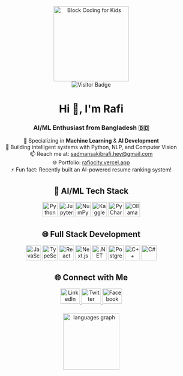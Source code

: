 <div align="center">
  <img height="200" src="https://www.21kschool.com/ir/wp-content/uploads/sites/34/2024/03/What-Is-Block-Coding-For-Kids_Guide-To-Get-Started-With-Learning-Block-Coding.jpg" alt="Block Coding for Kids"/>
</div>

<div align="center">
  <img src="https://visitor-badge.laobi.icu/badge?page_id=SRafi007.SRafi007&" alt="Visitor Badge"/>
</div>

<h1 align="center">Hi 👋, I'm Rafi</h1>
<h3 align="center">AI/ML Enthusiast from Bangladesh 🇧🇩</h3>

<p align="center">
  🤖 Specializing in <strong>Machine Learning</strong> & <strong>AI Development</strong><br>
  🔬 Building intelligent systems with Python, NLP, and Computer Vision<br>
  📫 Reach me at: <a href="mailto:sadmansakibrafi.hey@gmail.com">sadmansakibrafi.hey@gmail.com</a><br>
  🌐 Portfolio: <a href="https://sadmansakibrafi.vercel.app/">rafiocity.vercel.app</a><br>
  ⚡ Fun fact: Recently built an AI-powered resume ranking system!
</p>

<h2 align="center">🔧 AI/ML Tech Stack</h2>

<div align="center">
  <img src="https://cdn.jsdelivr.net/gh/devicons/devicon/icons/python/python-original.svg" height="40" alt="Python" />
  <img src="https://cdn.jsdelivr.net/gh/devicons/devicon/icons/jupyter/jupyter-original.svg" height="40" alt="Jupyter" />
  <img src="https://cdn.jsdelivr.net/gh/devicons/devicon/icons/numpy/numpy-original.svg" height="40" alt="NumPy" />
  <img src="https://cdn.jsdelivr.net/gh/devicons/devicon/icons/kaggle/kaggle-original.svg" height="40" alt="Kaggle" />
  <img src="https://cdn.jsdelivr.net/gh/devicons/devicon/icons/pycharm/pycharm-original.svg" height="40" alt="PyCharm" />
  <img src="https://ollama.com/public/ollama.png" height="40" alt="Ollama" />
</div>

<h2 align="center">🌐 Full Stack Development</h2>

<div align="center">
  <img src="https://cdn.jsdelivr.net/gh/devicons/devicon/icons/javascript/javascript-original.svg" height="40" alt="JavaScript" />
  <img src="https://cdn.jsdelivr.net/gh/devicons/devicon/icons/typescript/typescript-original.svg" height="40" alt="TypeScript" />
  <img src="https://cdn.jsdelivr.net/gh/devicons/devicon/icons/react/react-original.svg" height="40" alt="React" />
  <img src="https://cdn.jsdelivr.net/gh/devicons/devicon/icons/nextjs/nextjs-original.svg" height="40" alt="Next.js" />
  <img src="https://cdn.jsdelivr.net/gh/devicons/devicon/icons/dot-net/dot-net-original.svg" height="40" alt=".NET" />
  <img src="https://cdn.jsdelivr.net/gh/devicons/devicon/icons/postgresql/postgresql-original.svg" height="40" alt="PostgreSQL" />
  <img src="https://cdn.jsdelivr.net/gh/devicons/devicon/icons/cplusplus/cplusplus-original.svg" height="40" alt="C++" />
  <img src="https://cdn.jsdelivr.net/gh/devicons/devicon/icons/csharp/csharp-original.svg" height="40" alt="C#" />
</div>

<h2 align="center">🌐 Connect with Me</h2>

<div align="center">
  <a href="https://www.linkedin.com/in/sadman-sakib-rafi-4aa656246" target="_blank">
    <img src="https://raw.githubusercontent.com/maurodesouza/profile-readme-generator/master/src/assets/icons/social/linkedin/default.svg" width="52" height="40" alt="LinkedIn"/>
  </a>
  <a href="https://twitter.com/someusername" target="_blank">
    <img src="https://raw.githubusercontent.com/maurodesouza/profile-readme-generator/master/src/assets/icons/social/twitter/default.svg" width="52" height="40" alt="Twitter"/>
  </a>
  <a href="https://www.facebook.com/ssrafi07" target="_blank">
    <img src="https://raw.githubusercontent.com/maurodesouza/profile-readme-generator/master/src/assets/icons/social/facebook/default.svg" width="52" height="40" alt="Facebook"/>
  </a>
</div>

###

<div align="center">
<img src="https://github-readme-stats.vercel.app/api/top-langs?username=SRafi007&locale=en&hide_title=false&layout=compact&card_width=320&langs_count=5&theme=chartreuse-dark&hide_border=false" height="150" alt="languages graph" />
</div>

<!-- GitHub contribution Graph -->
